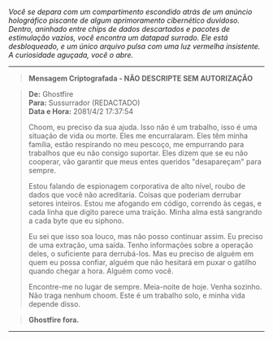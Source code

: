 _Você se depara com um compartimento escondido atrás de um anúncio holográfico piscante de algum aprimoramento cibernético duvidoso. Dentro, aninhado entre chips de dados descartados e pacotes de estimulação vazios, você encontra um datapad surrado. Ele está desbloqueado, e um único arquivo pulsa com uma luz vermelha insistente. A curiosidade aguçada, você o abre._

---

> **Mensagem Criptografada - NÃO DESCRIPTE SEM AUTORIZAÇÃO**

> **De:** Ghostfire  
> **Para:** Sussurrador (REDACTADO)  
> **Data e Hora:** 2081/4/2 17:37:54
>
> Choom, eu preciso da sua ajuda. Isso não é um trabalho, isso é uma situação de vida ou morte. Eles me encurralaram. Eles têm minha família, estão respirando no meu pescoço, me empurrando para trabalhos que eu não consigo suportar. Eles dizem que se eu não cooperar, vão garantir que meus entes queridos "desapareçam" para sempre.
>
> Estou falando de espionagem corporativa de alto nível, roubo de dados que você não acreditaria. Coisas que poderiam derrubar setores inteiros. Estou me afogando em código, correndo às cegas, e cada linha que digito parece uma traição. Minha alma está sangrando a cada byte que eu siphono.
>
> Eu sei que isso soa louco, mas não posso continuar assim. Eu preciso de uma extração, uma saída. Tenho informações sobre a operação deles, o suficiente para derrubá-los. Mas eu preciso de alguém em quem eu possa confiar, alguém que não hesitará em puxar o gatilho quando chegar a hora. Alguém como você.
>
> Encontre-me no lugar de sempre. Meia-noite de hoje. Venha sozinho. Não traga nenhum choom. Este é um trabalho solo, e minha vida depende disso.

> **Ghostfire fora.**

---
